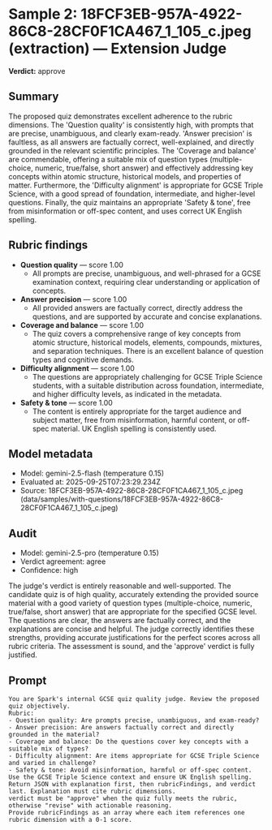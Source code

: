 # Sample 2: 18FCF3EB-957A-4922-86C8-28CF0F1CA467_1_105_c.jpeg (extraction) — Extension Judge

**Verdict:** approve

## Summary

The proposed quiz demonstrates excellent adherence to the rubric dimensions. The 'Question quality' is consistently high, with prompts that are precise, unambiguous, and clearly exam-ready. 'Answer precision' is faultless, as all answers are factually correct, well-explained, and directly grounded in the relevant scientific principles. The 'Coverage and balance' are commendable, offering a suitable mix of question types (multiple-choice, numeric, true/false, short answer) and effectively addressing key concepts within atomic structure, historical models, and properties of matter. Furthermore, the 'Difficulty alignment' is appropriate for GCSE Triple Science, with a good spread of foundation, intermediate, and higher-level questions. Finally, the quiz maintains an appropriate 'Safety & tone', free from misinformation or off-spec content, and uses correct UK English spelling.

## Rubric findings

- **Question quality** — score 1.00
  - All prompts are precise, unambiguous, and well-phrased for a GCSE examination context, requiring clear understanding or application of concepts.
- **Answer precision** — score 1.00
  - All provided answers are factually correct, directly address the questions, and are supported by accurate and concise explanations.
- **Coverage and balance** — score 1.00
  - The quiz covers a comprehensive range of key concepts from atomic structure, historical models, elements, compounds, mixtures, and separation techniques. There is an excellent balance of question types and cognitive demands.
- **Difficulty alignment** — score 1.00
  - The questions are appropriately challenging for GCSE Triple Science students, with a suitable distribution across foundation, intermediate, and higher difficulty levels, as indicated in the metadata.
- **Safety & tone** — score 1.00
  - The content is entirely appropriate for the target audience and subject matter, free from misinformation, harmful content, or off-spec material. UK English spelling is consistently used.

## Model metadata

- Model: gemini-2.5-flash (temperature 0.15)
- Evaluated at: 2025-09-25T07:23:29.234Z
- Source: 18FCF3EB-957A-4922-86C8-28CF0F1CA467_1_105_c.jpeg (data/samples/with-questions/18FCF3EB-957A-4922-86C8-28CF0F1CA467_1_105_c.jpeg)

## Audit

- Model: gemini-2.5-pro (temperature 0.15)
- Verdict agreement: agree
- Confidence: high

The judge's verdict is entirely reasonable and well-supported. The candidate quiz is of high quality, accurately extending the provided source material with a good variety of question types (multiple-choice, numeric, true/false, short answer) that are appropriate for the specified GCSE level. The questions are clear, the answers are factually correct, and the explanations are concise and helpful. The judge correctly identifies these strengths, providing accurate justifications for the perfect scores across all rubric criteria. The assessment is sound, and the 'approve' verdict is fully justified.

## Prompt

```
You are Spark's internal GCSE quiz quality judge. Review the proposed quiz objectively.
Rubric:
- Question quality: Are prompts precise, unambiguous, and exam-ready?
- Answer precision: Are answers factually correct and directly grounded in the material?
- Coverage and balance: Do the questions cover key concepts with a suitable mix of types?
- Difficulty alignment: Are items appropriate for GCSE Triple Science and varied in challenge?
- Safety & tone: Avoid misinformation, harmful or off-spec content.
Use the GCSE Triple Science context and ensure UK English spelling.
Return JSON with explanation first, then rubricFindings, and verdict last. Explanation must cite rubric dimensions.
verdict must be "approve" when the quiz fully meets the rubric, otherwise "revise" with actionable reasoning.
Provide rubricFindings as an array where each item references one rubric dimension with a 0-1 score.
```
